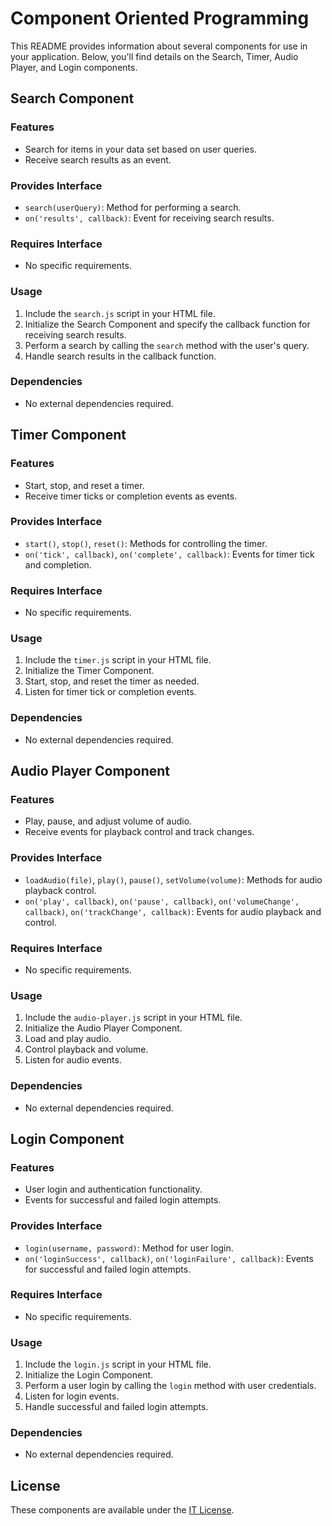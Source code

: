 # Component Oriented Programming

This README provides information about several components for use in your application. Below, you'll find details on the Search, Timer, Audio Player, and Login components.

## Search Component

### Features

- Search for items in your data set based on user queries.
- Receive search results as an event.

### Provides Interface

- `search(userQuery)`: Method for performing a search.
- `on('results', callback)`: Event for receiving search results.

### Requires Interface

- No specific requirements.

### Usage

1. Include the `search.js` script in your HTML file.
2. Initialize the Search Component and specify the callback function for receiving search results.
3. Perform a search by calling the `search` method with the user's query.
4. Handle search results in the callback function.

### Dependencies

- No external dependencies required.

## Timer Component

### Features

- Start, stop, and reset a timer.
- Receive timer ticks or completion events as events.

### Provides Interface

- `start()`, `stop()`, `reset()`: Methods for controlling the timer.
- `on('tick', callback)`, `on('complete', callback)`: Events for timer tick and completion.

### Requires Interface

- No specific requirements.

### Usage

1. Include the `timer.js` script in your HTML file.
2. Initialize the Timer Component.
3. Start, stop, and reset the timer as needed.
4. Listen for timer tick or completion events.

### Dependencies

- No external dependencies required.

## Audio Player Component

### Features

- Play, pause, and adjust volume of audio.
- Receive events for playback control and track changes.

### Provides Interface

- `loadAudio(file)`, `play()`, `pause()`, `setVolume(volume)`: Methods for audio playback control.
- `on('play', callback)`, `on('pause', callback)`, `on('volumeChange', callback)`, `on('trackChange', callback)`: Events for audio playback and control.

### Requires Interface

- No specific requirements.

### Usage

1. Include the `audio-player.js` script in your HTML file.
2. Initialize the Audio Player Component.
3. Load and play audio.
4. Control playback and volume.
5. Listen for audio events.

### Dependencies

- No external dependencies required.

## Login Component

### Features

- User login and authentication functionality.
- Events for successful and failed login attempts.

### Provides Interface

- `login(username, password)`: Method for user login.
- `on('loginSuccess', callback)`, `on('loginFailure', callback)`: Events for successful and failed login attempts.

### Requires Interface

- No specific requirements.

### Usage

1. Include the `login.js` script in your HTML file.
2. Initialize the Login Component.
3. Perform a user login by calling the `login` method with user credentials.
4. Listen for login events.
5. Handle successful and failed login attempts.

### Dependencies

- No external dependencies required.

## License

These components are available under the [IT License](LICENSE).
